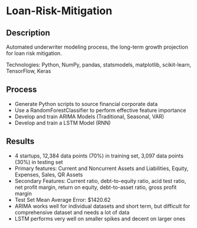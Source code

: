 # Loan-Risk-Mitigation

## Description
Automated underwriter modeling process, the long-term growth projection for loan risk mitigation.

Technologies: Python, NumPy, pandas, statsmodels, matplotlib,  scikit-learn, TensorFlow, Keras

## Process
-  Generate Python scripts to source financial corporate data
-  Use a RandomForestClassifier to perform effective feature importance
-  Develop and train ARIMA Models (Traditional, Seasonal, VAR) 
-  Develop and train a LSTM Model (RNN)

## Results
- 4 startups, 12,384 data points (70%) in training set, 3,097 data points (30%) in testing set
- Primary features: Current and Noncurrent Assets and Liabilities, Equity, Expenses, Sales, QR Assets
- Secondary Features: Current ratio, debt-to-equity ratio, acid test ratio, net profit margin, return on equity, debt-to-asset ratio, gross profit margin
- Test Set Mean Average Error: $1420.62
- ARIMA works well for individual datasets and short term, but difficult for comprehensive dataset and needs a lot of data
- LSTM performs very well on smaller spikes and decent on larger ones
